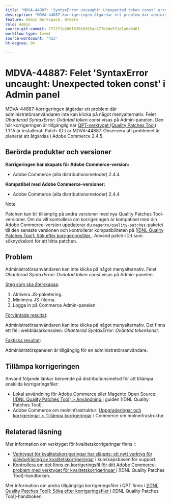 ```yaml
---
title: "MDVA-44887: 'SyntaxError uncaught: Unexpected token const' error in Admin panel"
description: "MDVA-44887-korrigeringen åtgärdar ett problem där administratörsanvändaren inte kan klicka på något menyalternativ. *Ohanterat SyntaxError: Oväntat token const*-fel visas på Admin-panelen. Den här korrigeringen är tillgänglig när [QPT-verktyget (Quality Patches Tool)](https://experienceleague.adobe.com/en/docs/commerce-knowledge-base/kb/announcements/commerce-announcements/magento-quality-patches-released-new-tool-to-self-serve-quality-patches) 1.1.15 är installerat. Patch-ID:t är MDVA-44887. Observera att problemet är planerat att åtgärdas i Adobe Commerce 2.4.5."
feature: Admin Workspace, Orders
role: Admin
source-git-commit: 7f17f1b286f635b8f65ac877e9de5f1d1a6a6461
workflow-type: tm+mt
source-wordcount: '423'
ht-degree: 0%

---
```


# MDVA-44887: Felet &#39;SyntaxError uncaught: Unexpected token const&#39; i Admin panel

MDVA-44887-korrigeringen åtgärdar ett problem där administratörsanvändaren inte kan klicka på något menyalternativ. Felet *Ohanterad SyntaxError: Oväntad token const* visas på Admin-panelen. Den här korrigeringen är tillgänglig när [QPT-verktyget (Quality Patches Tool)](https://experienceleague.adobe.com/en/docs/commerce-knowledge-base/kb/announcements/commerce-announcements/magento-quality-patches-released-new-tool-to-self-serve-quality-patches) 1.1.15 är installerat. Patch-ID:t är MDVA-44887. Observera att problemet är planerat att åtgärdas i Adobe Commerce 2.4.5.

## Berörda produkter och versioner

**Korrigeringen har skapats för Adobe Commerce-version:**

* Adobe Commerce (alla distributionsmetoder) 2.4.4

**Kompatibel med Adobe Commerce-versioner:**

* Adobe Commerce (alla distributionsmetoder) 2.4.4

>[!NOTE]
>
>Patchen kan bli tillämplig på andra versioner med nya Quality Patches Tool-versioner. Om du vill kontrollera om korrigeringen är kompatibel med din Adobe Commerce-version uppdaterar du `magento/quality-patches`-paketet till den senaste versionen och kontrollerar kompatibiliteten på [[!DNL Quality Patches Tool]: Sök efter korrigeringsfiler ](https://experienceleague.adobe.com/en/docs/commerce-knowledge-base/kb/announcements/commerce-announcements/magento-quality-patches-released-new-tool-to-self-serve-quality-patches). Använd patch-ID:t som söknyckelord för att hitta patchen.

## Problem

Administratörsanvändaren kan inte klicka på något menyalternativ. Felet *Ohanterad SyntaxError: Oväntad token const* visas på Admin-panelen.

<u>Steg som ska återskapas</u>:

1. Aktivera JS-paketering.
1. Minimera JS-filerna.
1. Logga in på Commerce Admin-panelen.

<u>Förväntade resultat</u>:

Administratörsanvändaren kan inte klicka på något menyalternativ. Det finns ett fel i webbläsarkonsolen: *Ohanterad SyntaxError: Oväntad tokenkonst*.

<u>Faktiska resultat</u>:

Administratörspanelen är tillgänglig för en administratörsanvändare.

## Tillämpa korrigeringen

Använd följande länkar beroende på distributionsmetod för att tillämpa enskilda korrigeringsfiler:

* Lokal användning för Adobe Commerce eller Magento Open Source: [[!DNL Quality Patches Tool] > Användning ](/help/tools/quality-patches-tool/usage.md) i guiden [!DNL Quality Patches Tool].
* Adobe Commerce om molninfrastruktur: [Uppgraderingar och korrigeringar > Tillämpa korrigeringar](https://experienceleague.adobe.com/docs/commerce-cloud-service/user-guide/develop/upgrade/apply-patches.html) i Commerce om molninfrastruktur.

## Relaterad läsning

Mer information om verktyget för kvalitetskorrigeringar finns i:

* [Verktyget för kvalitetskorrigeringar har släppts: ett nytt verktyg för självbetjäning av kvalitetskorrigeringar](https://experienceleague.adobe.com/en/docs/commerce-knowledge-base/kb/announcements/commerce-announcements/magento-quality-patches-released-new-tool-to-self-serve-quality-patches) i kunskapsbasen för support.
* [Kontrollera om det finns en korrigeringsfil för ditt Adobe Commerce-problem med verktyget för kvalitetskorrigeringar ](/help/tools/quality-patches-tool/patches-available-in-qpt/check-patch-for-magento-issue-with-magento-quality-patches.md) i [!DNL Quality Patches Tool]-handboken.

Mer information om andra tillgängliga korrigeringsfiler i QPT finns i [[!DNL Quality Patches Tool]: Söka efter korrigeringsfiler ](https://experienceleague.adobe.com/tools/commerce-quality-patches/index.html) i [!DNL Quality Patches Tool]-handboken.
